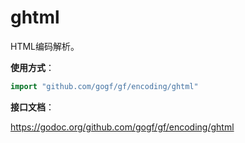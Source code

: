 
# ghtml

HTML编码解析。

**使用方式**：
```go
import "github.com/gogf/gf/encoding/ghtml"
```

**接口文档**：

https://godoc.org/github.com/gogf/gf/encoding/ghtml

